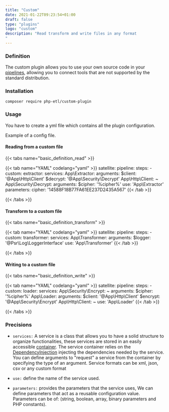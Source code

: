 ```yaml
---
title: "Custom"
date: 2021-01-22T09:23:54+01:00
draft: false
type: "plugins"
logo: "custom"
description: "Read transform and write files in any format
"
---
```


### Definition

The custom plugin allows you to use your own source code in your [pipelines](https://php-etl.github.io/documentation/components/pipeline/),
allowing you to connect tools that are not supported by the standard distribution.

### Installation

```
composer require php-etl/custom-plugin
```

### Usage

You have to create a yml file which contains all the plugin configuration.

Example of a config file.

#### Reading from a custom file

{{< tabs name="basic_definition_read" >}}

{{< tab name="YAML" codelang="yaml"  >}}
satellite:
  pipeline:
    steps:
      - custom:
          extractor:
            services:
              App\Extractor:
                arguments:
                  $client: '@App\Http\Client'
                  $decrypt: '@App\Security\Decrypt'
              App\Http\Client: ~
              App\Security\Decrypt:
                arguments:
                  $cipher: '%cipher%'
            use: 'App\Extractor'
            parameters:
              cipher: '14588F18B77FA61EE237D2435A567'
{{< /tab >}}

{{< /tabs >}}

#### Transform to a custom file

{{< tabs name="basic_definition_transform" >}}

{{< tab name="YAML" codelang="yaml"  >}}
satellite:
  pipeline:
    steps:
      - custom:
          transformer:
            services:
              App\Transformer: 
                arguments:
                  $logger: '@Psr\Log\LoggerInterface'
            use: 'App\Transformer'
{{< /tab >}}

{{< /tabs >}}

#### Writing to a custom file

{{< tabs name="basic_definition_write" >}}

{{< tab name="YAML" codelang="yaml"  >}}
satellite:
  pipeline:
    steps:
      - custom:
          loader:
            services:
              App\Security\Encrypt: ~
                arguments:
                  $cipher: '%cipher%'
              App\Loader:
                arguments:
                  $client: '@App\Http\Client'
                  $encrypt: '@App\Security\Encrypt'
              App\Http\Client: ~
            use: 'App\Loader'
{{< /tab >}}

{{< /tabs >}}

### Precisions

* `services:`
  A service is a class that allows you to have a solid structure to organize functionalities,
  these services are stored in an easily accessible [container](https://symfony.com/doc/current/service_container.html#manually-wiring-arguments).
  The service container relies on the [DependencyInjection](https://symfony.com/doc/current/components/dependency_injection.html) injecting the dependencies needed by the service.
  You can define arguments to "request" a service from the container by specifying the type of an argument.
  Service formats can be xml, json, csv or any custom format
  
* `use:`
  define the name of the service used.
  
* `parameters:`
  provides the parameters that the service uses,
  We can define parameters that act as a reusable configuration value.
  Parameters can be of: (string, boolean, array, binary parameters and PHP constants).







